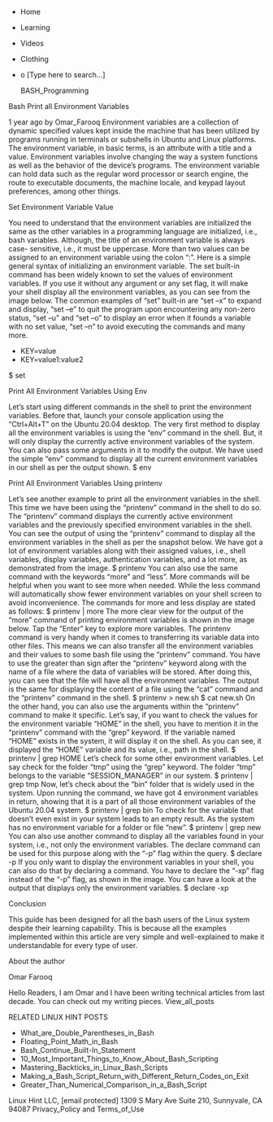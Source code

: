 





















































* Home
* Learning
* Videos
* Clothing
*
  o [Type here to search...]


   BASH_Programming


Bash Print all Environment Variables

1 year ago
by Omar_Farooq
Environment variables are a collection of dynamic specified values kept inside
the machine that has been utilized by programs running in terminals or
subshells in Ubuntu and Linux platforms. The environment variable, in basic
terms, is an attribute with a title and a value. Environment variables involve
changing the way a system functions as well as the behavior of the device’s
programs. The environment variable can hold data such as the regular word
processor or search engine, the route to executable documents, the machine
locale, and keypad layout preferences, among other things.

Set Environment Variable Value

You need to understand that the environment variables are initialized the same
as the other variables in a programming language are initialized, i.e., bash
variables. Although, the title of an environment variable is always case-
sensitive, i.e., it must be uppercase. More than two values can be assigned to
an environment variable using the colon “:”.
Here is a simple general syntax of initializing an environment variable. The
set built-in command has been widely known to set the values of environment
variables. If you use it without any argument or any set flag, it will make
your shell display all the environment variables, as you can see from the image
below. The common examples of “set” built-in are “set –x” to expand and
display, “set –e” to quit the program upon encountering any non-zero status,
“set –u” and “set –o” to display an error when it founds a variable with no set
value, “set –n” to avoid executing the commands and many more.

* KEY=value
* KEY=value1:value2

$ set

Print All Environment Variables Using Env

Let’s start using different commands in the shell to print the environment
variables. Before that, launch your console application using the “Ctrl+Alt+T”
on the Ubuntu 20.04 desktop. The very first method to display all the
environment variables is using the “env” command in the shell. But, it will
only display the currently active environment variables of the system.
You can also pass some arguments in it to modify the output. We have used the
simple “env” command to display all the current environment variables in our
shell as per the output shown.
$ env

Print All Environment Variables Using printenv

Let’s see another example to print all the environment variables in the shell.
This time we have been using the “printenv” command in the shell to do so. The
“printenv” command displays the currently active environment variables and the
previously specified environment variables in the shell.
You can see the output of using the “printenv” command to display all the
environment variables in the shell as per the snapshot below. We have got a lot
of environment variables along with their assigned values, i.e., shell
variables, display variables, authentication variables, and a lot more, as
demonstrated from the image.
$ printenv
You can also use the same command with the keywords “more” and “less”. More
commands will be helpful when you want to see more when needed. While the less
command will automatically show fewer environment variables on your shell
screen to avoid inconvenience. The commands for more and less display are
stated as follows:
$ printenv | more
The more clear view for the output of the “more” command of printing
environment variables is shown in the image below. Tap the “Enter” key to
explore more variables.
The printenv command is very handy when it comes to transferring its variable
data into other files. This means we can also transfer all the environment
variables and their values to some bash file using the “printenv” command. You
have to use the greater than sign after the “printenv” keyword along with the
name of a file where the data of variables will be stored.
After doing this, you can see that the file will have all the environment
variables. The output is the same for displaying the content of a file using
the “cat” command and the “printenv” command in the shell.
$ printenv > new.sh
$ cat new.sh
On the other hand, you can also use the arguments within the “printenv” command
to make it specific. Let’s say, if you want to check the values for the
environment variable “HOME” in the shell, you have to mention it in the
“printenv” command with the “grep” keyword. If the variable named “HOME” exists
in the system, it will display it on the shell. As you can see, it displayed
the “HOME” variable and its value, i.e., path in the shell.
$ printenv | grep HOME
Let’s check for some other environment variables. Let say check for the folder
“tmp” using the “grep” keyword. The folder “tmp” belongs to the variable
“SESSION_MANAGER” in our system.
$ printenv | grep tmp
Now, let’s check about the “bin” folder that is widely used in the system. Upon
running the command, we have got 4 environment variables in return, showing
that it is a part of all those environment variables of the Ubuntu 20.04
system.
$ printenv | grep bin
To check for the variable that doesn’t even exist in your system leads to an
empty result. As the system has no environment variable for a folder or file
“new”.
$ printenv | grep new
You can also use another command to display all the variables found in your
system, i.e., not only the environment variables. The declare command can be
used for this purpose along with the “-p” flag within the query.
$ declare -p
If you only want to display the environment variables in your shell, you can
also do that by declaring a command. You have to declare the “-xp” flag instead
of the “-p” flag, as shown in the image. You can have a look at the output that
displays only the environment variables.
$ declare -xp

Conclusion

This guide has been designed for all the bash users of the Linux system despite
their learning capability. This is because all the examples implemented within
this article are very simple and well-explained to make it understandable for
every type of user.


About the author


Omar Farooq

Hello Readers, I am Omar and I have been writing technical articles from last
decade. You can check out my writing pieces.
View_all_posts

RELATED LINUX HINT POSTS


* What_are_Double_Parentheses_in_Bash
* Floating_Point_Math_in_Bash
* Bash_Continue_Built-In_Statement
* 10_Most_Important_Things_to_Know_About_Bash_Scripting
* Mastering_Backticks_in_Linux_Bash_Scripts
* Making_a_Bash_Script_Return_with_Different_Return_Codes_on_Exit
* Greater_Than_Numerical_Comparison_in_a_Bash_Script

Linux Hint LLC, [email protected]
1309 S Mary Ave Suite 210, Sunnyvale, CA 94087
 Privacy_Policy and Terms_of_Use
